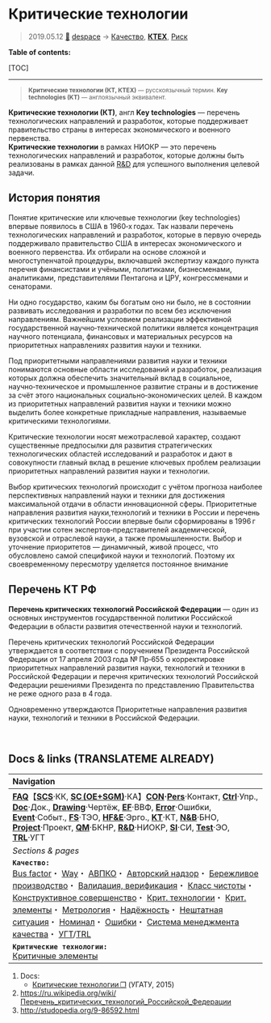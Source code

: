 # Критические технологии
> 2019.05.12 [🚀](../index/index.md) [despace](index.md) → [Качество](qm.md), **[КТЕХ](kt.md)**, [Риск](qm.md)

**Table of contents:**

[TOC]

---

> <small>**Критические технологии (КТ, КТЕХ)** — русскоязычный термин. **Key technologies (KT)** — англоязычный эквивалент.</small>

**Критические технологии (КТ)**, англ **Key technologies** — перечень технологических направлений и разработок, которые поддерживает правительство страны в интересах экономического и военного первенства.  
**Критические технологии** в рамках НИОКР — это перечень технологических направлений и разработок, которые должны быть реализованы в рамках данной [R&D](rnd.md) для успешного выполнения целевой задачи.



## История понятия
Понятие критические или ключевые технологии (key technologies) впервые появилось в США в 1960‑х годах. Так назвали перечень технологических направлений и разработок, которые в первую очередь поддерживало правительство США в интересах экономического и военного первенства. Их отбирали на основе сложной и многоступенчатой процедуры, включавшей экспертизу каждого пункта перечня финансистами и учёными, политиками, бизнесменами, аналитиками, представителями Пентагона и ЦРУ, конгрессменами и сенаторами.

Ни одно государство, каким бы богатым оно ни было, не в состоянии развивать исследования и разработки по всем без исключения направлениям. Важнейшим условием реализации эффективной государственной научно‑технической политики является концентрация научного потенциала, финансовых и материальных ресурсов на приоритетных направлениях развития науки и техники.

Под приоритетными направлениями развития науки и техники понимаются основные области исследований и разработок, реализация которых должна обеспечить значительный вклад в социальное, научно‑техническое и промышленное развитие страны и в достижение за счёт этого национальных социально‑экономических целей. В каждом из приоритетных направлений развития науки и техники можно выделить более конкретные прикладные направления, называемые критическими технологиями.

Критические технологии носят межотраслевой характер, создают существенные предпосылки для развития стратегических технологических областей исследований и разработок и дают в совокупности главный вклад в решение ключевых проблем реализации приоритетных направлений развития науки и технологии.

Выбор критических технологий происходит с учётом прогноза наиболее перспективных направлений науки и техники для достижения максимальной отдачи в области инновационной сферы. Приоритетные направления развития науки,технологий и техники в России и перечень критических технологий России впервые были сформированы в 1996 г при участии сотен экспертов‑представителей академической, вузовской и отраслевой науки, а также промышленности. Выбор и уточнение приоритетов — динамичный, живой процесс, что обусловлено самой спецификой науки и технологий. Поэтому их своевременному пересмотру уделяется постоянное внимание



## Перечень КТ РФ
**Перечень критических технологий Российской Федерации** — один из основных инструментов государственной политики Российской Федерации в области развития отечественной науки и технологий.

Перечень критических технологий Российской Федерации утверждается в соответствии с поручением Президента Российской Федерации от 17 апреля 2003 года № Пр‑655 о корректировке приоритетных направлений развития науки, технологий и техники в Российской Федерации и перечня критических технологий Российской Федерации решениями Президента по представлению Правительства не реже одного раза в 4 года.

Одновременно утверждаются Приоритетные направления развития науки, технологий и техники в Российской Федерации.



<p style="page-break-after:always"> </p>

## Docs & links (TRANSLATEME ALREADY)
|Navigation|
|:-|
|**[FAQ](faq.md)**【**[SCS](scs.md)**·КК, **[SC (OE+SGM)](sc.md)**·КА】**[CON](contact.md)·[Pers](person.md)**·Контакт, **[Ctrl](control.md)**·Упр., **[Doc](doc.md)**·Док., **[Drawing](drawing.md)**·Чертёж, **[EF](ef.md)**·ВВФ, **[Error](error.md)**·Ошибки, **[Event](event.md)**·Событ., **[FS](fs.md)**·ТЭО, **[HF&E](hfe.md)**·Эрго., **[KT](kt.md)**·КТ, **[N&B](nnb.md)**·БНО, **[Project](project.md)**·Проект, **[QM](qm.md)**·БКНР, **[R&D](rnd.md)**·НИОКР, **[SI](si.md)**·СИ, **[Test](test.md)**·ЭО, **[TRL](trl.md)**·УГТ|
|*Sections & pages*|
|**`Качество:`**<br> [Bus factor](bus_factor.md)・ [Way](faq.md)・ [АВПКО](fmeca.md)・ [Авторский надзор](des_spv.md)・ [Бережливое производство](lean_man.md)・ [Валидация, верификация](vnv.md)・ [Класс чистоты](clean_lvl.md)・ [Конструктивное совершенство](con_vel.md)・ [Крит. технологии](kt.md)・ [Крит. элементы](sens_elem.md)・ [Метрология](metrology.md)・ [Надёжность](qm.md)・ [Нештатная ситуация](emergency.md)・ [Номинал](nominal.md)・ [Ошибки](error.md)・ [Система менеджмента качества](qms.md)・ [УГТ](trl.md)/[TRL](trl.md)|
|**`Критические технологии:`**<br> [Критичные элементы](sens_elem.md)|

   1. Docs:
      - [Критические технологии ❐](f/kt/key_technologies_2015.djvu) (УГАТУ, 2015)
   1. <https://ru.wikipedia.org/wiki/Перечень_критических_технологий_Российской_Федерации>
   1. <http://studopedia.org/9-86592.html>
